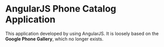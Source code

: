 # AngularJS Phone Catalog Application

This application developed by using AngularJS. It is loosely based on the **Google Phone Gallery**, which no longer exists.